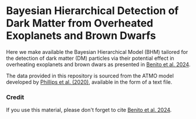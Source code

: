# Bayesian Hierarchical Detection of Dark Matter from Overheated Exoplanets and Brown Dwarfs

Here we make available the Bayesian Hierarchical Model (BHM) tailored for the detection of dark matter (DM) particles via their potential effect in overheating exoplanets and brown dwars as presented in [Benito et al. 2024](https://arxiv.org/abs/2024.XXXXX).

The data provided in this repository is sourced from the ATMO model developed by [Phillips et al. (2020)](https://ui.adsabs.harvard.edu/abs/2020A%26A...637A..38P/abstract), available in the form of a text file.

### Credit

If you use this material, please don't forget to cite [Benito et al. 2024](https://arxiv.org/abs/2024.XXXXX).
